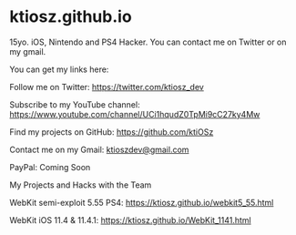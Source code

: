 # ktiosz.github.io
15yo. iOS, Nintendo and PS4 Hacker. You can contact me on Twitter or on my gmail.

You can get my links here:

Follow me on Twitter: https://twitter.com/ktiosz_dev

Subscribe to my YouTube channel: https://www.youtube.com/channel/UCi1hqudZ0TpMi9cC27ky4Mw

Find my projects on GitHub: https://github.com/ktiOSz

Contact me on my Gmail: ktioszdev@gmail.com

PayPal: Coming Soon



My Projects and Hacks with the Team

WebKit semi-exploit 5.55 PS4: https://ktiosz.github.io/webkit5_55.html

WebKit iOS 11.4 & 11.4.1: https://ktiosz.github.io/WebKit_1141.html
